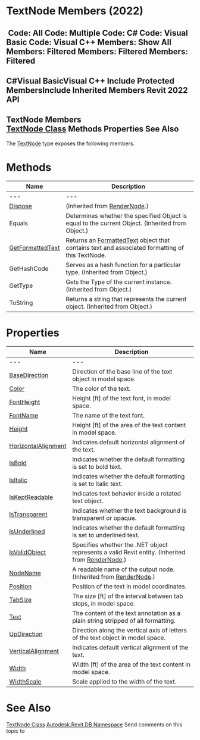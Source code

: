 # TextNode Members (2022)

﻿
 Code: All Code: Multiple Code: C# Code: Visual Basic Code: Visual C++  Members: Show All Members: Filtered Members: Filtered Members: Filtered   
---  
C#Visual BasicVisual C++
Include Protected MembersInclude Inherited Members
Revit 2022 API  
---  
TextNode Members  
[TextNode Class](9a06448a-1c82-7fd7-8be7-9113dc1ce86a.md "TextNode Class") Methods Properties See Also  
---  
The [TextNode](9a06448a-1c82-7fd7-8be7-9113dc1ce86a.md "TextNode Class") type exposes the following members.
# Methods
| Name | Description |
| --- | --- |
| --- | --- | --- |
| [Dispose](8ee082fe-ab92-67e6-f2bd-b285d419a005.md "Dispose Method") | (Inherited from [RenderNode](9900b69b-7cb7-8555-75ac-4b5f22b5fa7f.md "RenderNode Class").) |
| Equals | Determines whether the specified Object is equal to the current Object. (Inherited from Object.) |
| [GetFormattedText](1786c219-a864-1444-9338-f33daddb16e3.md "GetFormattedText Method") | Returns an [FormattedText](79a92343-2342-8325-1b51-f12c4fb05481.md "FormattedText Class") object that contains text and associated formatting of this TextNode. |
| GetHashCode | Serves as a hash function for a particular type.  (Inherited from Object.) |
| GetType | Gets the Type of the current instance. (Inherited from Object.) |
| ToString | Returns a string that represents the current object. (Inherited from Object.) |

# Properties
| Name | Description |
| --- | --- |
| --- | --- | --- |
| [BaseDirection](e737ea68-ae8b-92b5-87b5-1c1f7d5c51d9.md "BaseDirection Property") | Direction of the base line of the text object in model space. |
| [Color](e997de42-9277-c695-5f34-8f9831deaa26.md "Color Property") | The color of the text. |
| [FontHeight](43cb3a02-7a48-8aaa-2297-fc35c53cf19f.md "FontHeight Property") | Height [ft] of the text font, in model space. |
| [FontName](a5d65fa2-44e7-3c43-6a8e-f0c3dcb00799.md "FontName Property") | The name of the text font. |
| [Height](b422b3b8-84ef-08ae-74f8-d1091ad2e0fe.md "Height Property") | Height [ft] of the area of the text content in model space. |
| [HorizontalAlignment](30de6e1a-b261-74bd-143f-3c21fcba98d1.md "HorizontalAlignment Property") | Indicates default horizontal alignment of the text. |
| [IsBold](9760666a-f4ed-6537-77b4-34e566617551.md "IsBold Property") | Indicates whether the default formatting is set to bold text. |
| [IsItalic](ba189cc6-b16d-bb58-242b-4ef2891f41a7.md "IsItalic Property") | Indicates whether the default formatting is set to italic text. |
| [IsKeptReadable](5e96ceea-7c72-4612-de24-581e51e51998.md "IsKeptReadable Property") | Indicates text behavior inside a rotated text object. |
| [IsTransparent](4e205812-5126-dae5-5d0c-7643d04b630d.md "IsTransparent Property") | Indicates whether the text background is transparent or opaque. |
| [IsUnderlined](9a6b4898-8273-151a-b70e-69314b14bef3.md "IsUnderlined Property") | Indicates whether the default formatting is set to underlined text. |
| [IsValidObject](5e642162-fd60-8697-24d2-b2c8574d4fb2.md "IsValidObject Property") | Specifies whether the .NET object represents a valid Revit entity.  (Inherited from [RenderNode](9900b69b-7cb7-8555-75ac-4b5f22b5fa7f.md "RenderNode Class").) |
| [NodeName](f00a73db-fecc-70eb-c81a-67ef27212de5.md "NodeName Property") | A readable name of the output node.  (Inherited from [RenderNode](9900b69b-7cb7-8555-75ac-4b5f22b5fa7f.md "RenderNode Class").) |
| [Position](36740103-d9cb-6451-c9ff-34e6880c9eeb.md "Position Property") | Position of the text in model coordinates. |
| [TabSize](e8bdca46-18ea-94f2-aceb-11da8feed2a2.md "TabSize Property") | The size [ft] of the interval between tab stops, in model space. |
| [Text](311f1c76-832f-f53e-d2dc-44bc696caf72.md "Text Property") | The content of the text annotation as a plain string stripped of all formatting. |
| [UpDirection](d8a9b271-1309-17f2-141f-2ef61ef1f132.md "UpDirection Property") | Direction along the vertical axis of letters of the text object in model space. |
| [VerticalAlignment](308a384e-179b-a314-d0d6-ccbe78a4341c.md "VerticalAlignment Property") | Indicates default vertical alignment of the text. |
| [Width](316de334-7918-b4d5-d3e9-f0e980078c7b.md "Width Property") | Width [ft] of the area of the text content in model space. |
| [WidthScale](f25bba3a-c659-482e-db9e-0b965512a7b1.md "WidthScale Property") | Scale applied to the width of the text. |

# See Also
[TextNode Class](9a06448a-1c82-7fd7-8be7-9113dc1ce86a.md "TextNode Class")
[Autodesk.Revit.DB Namespace](87546ba7-461b-c646-cbb1-2cb8f5bff8b2.md "Autodesk.Revit.DB Namespace")
Send comments on this topic to 